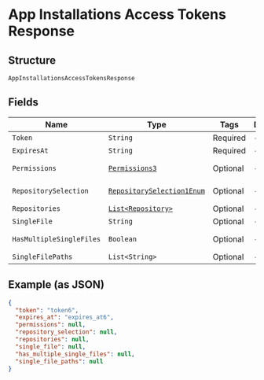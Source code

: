 
# App Installations Access Tokens Response

## Structure

`AppInstallationsAccessTokensResponse`

## Fields

| Name | Type | Tags | Description | Getter | Setter |
|  --- | --- | --- | --- | --- | --- |
| `Token` | `String` | Required | - | String getToken() | setToken(String token) |
| `ExpiresAt` | `String` | Required | - | String getExpiresAt() | setExpiresAt(String expiresAt) |
| `Permissions` | [`Permissions3`](../../doc/models/permissions-3.md) | Optional | - | Permissions3 getPermissions() | setPermissions(Permissions3 permissions) |
| `RepositorySelection` | [`RepositorySelection1Enum`](../../doc/models/repository-selection-1-enum.md) | Optional | - | RepositorySelection1Enum getRepositorySelection() | setRepositorySelection(RepositorySelection1Enum repositorySelection) |
| `Repositories` | [`List<Repository>`](../../doc/models/repository.md) | Optional | - | List<Repository> getRepositories() | setRepositories(List<Repository> repositories) |
| `SingleFile` | `String` | Optional | - | String getSingleFile() | setSingleFile(String singleFile) |
| `HasMultipleSingleFiles` | `Boolean` | Optional | - | Boolean getHasMultipleSingleFiles() | setHasMultipleSingleFiles(Boolean hasMultipleSingleFiles) |
| `SingleFilePaths` | `List<String>` | Optional | - | List<String> getSingleFilePaths() | setSingleFilePaths(List<String> singleFilePaths) |

## Example (as JSON)

```json
{
  "token": "token6",
  "expires_at": "expires_at6",
  "permissions": null,
  "repository_selection": null,
  "repositories": null,
  "single_file": null,
  "has_multiple_single_files": null,
  "single_file_paths": null
}
```

